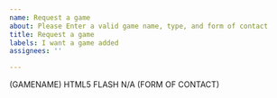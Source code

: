 ```yaml
---
name: Request a game
about: Please Enter a valid game name, type, and form of contact
title: Request a game
labels: I want a game added
assignees: ''

---
```


(GAMENAME) HTML5 FLASH N/A (FORM OF CONTACT)
